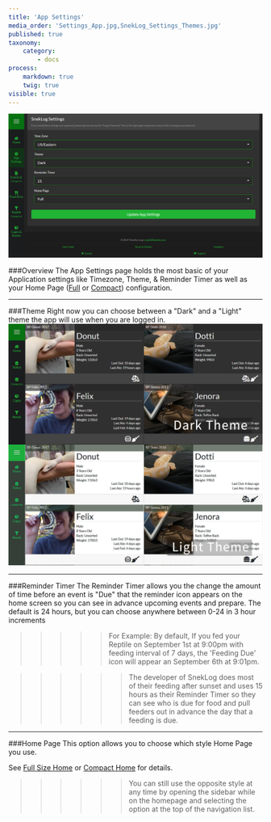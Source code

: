 ```yaml
---
title: 'App Settings'
media_order: 'Settings_App.jpg,SnekLog_Settings_Themes.jpg'
published: true
taxonomy:
    category:
        - docs
process:
    markdown: true
    twig: true
visible: true
---
```


![](Settings_App.jpg)

###Overview
The App Settings page holds the most basic of your Application settings like Timezone, Theme, & Reminder Timer as well as your Home Page ([Full](https://help.sneklog.com/home-pages/home-full) or [Compact](https://help.sneklog.com/home-pages/home-compact)) configuration. 

___

<!--
Separator
-->

###Theme
Right now you can choose between a "Dark" and a "Light" theme the app will use when you are logged in.
![](SnekLog_Settings_Themes.jpg)

___

<!--
Separator
-->

###Reminder Timer
The Reminder Timer allows you the change the amount of time before an event is "Due" that the reminder icon appears on the home screen so you can see in advance upcoming events and prepare. The default is 24 hours, but you can choose anywhere between 0-24 in 3 hour increments

>>>>> For Example: By default, If you fed your Reptile on September 1st at 9:00pm with feeding interval of 7 days, the 'Feeding Due' icon will appear an September 6th at 9:01pm.

<!--
Separator
-->

>>>>>> The developer of SnekLog does most of their feeding after sunset and uses 15 hours as their Reminder Timer so they can see who is due for food and pull feeders out in advance the day that a feeding is due.

___

###Home Page
This option allows you to choose which style Home Page you use.

See [Full Size Home](https://help.sneklog.com/home-pages/home-full) or [Compact Home](https://help.sneklog.com/home-pages/home-compact) for details.

>>>>>> You can still use the opposite style at any time by opening the sidebar while on the homepage and selecting the option at the top of the navigation list.